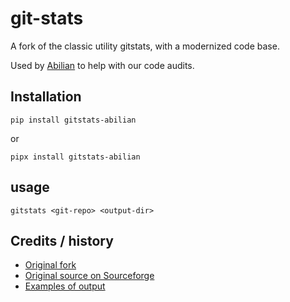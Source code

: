 git-stats
=========

A fork of the classic utility gitstats, with a modernized code base.

Used by [Abilian](https://www.abilian.com/) to help with our code audits.

## Installation

```shell
pip install gitstats-abilian
```

or 

```shell
pipx install gitstats-abilian
```

## usage

```shell
gitstats <git-repo> <output-dir>
```

## Credits / history

- [Original fork](https://github.com/ErikBjare/gitstats)
- [Original source on Sourceforge](http://gitstats.sourceforge.net/)
- [Examples of output](http://gitstats.sourceforge.net/examples/)

